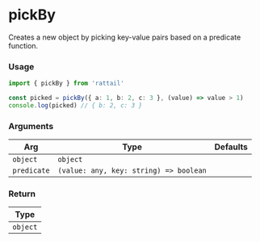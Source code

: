 # pickBy

Creates a new object by picking key-value pairs based on a predicate function.

### Usage

```ts
import { pickBy } from 'rattail'

const picked = pickBy({ a: 1, b: 2, c: 3 }, (value) => value > 1)
console.log(picked) // { b: 2, c: 3 }
```

### Arguments

| Arg         | Type                                   | Defaults |
| ----------- | -------------------------------------- | -------- |
| `object`    | `object`                               |          |
| `predicate` | `(value: any, key: string) => boolean` |          |

### Return

| Type     |
| -------- |
| `object` |
